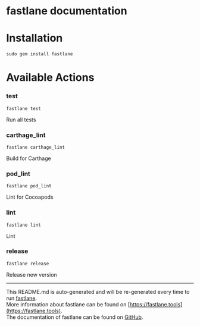fastlane documentation
================
# Installation
```
sudo gem install fastlane
```
# Available Actions
### test
```
fastlane test
```
Run all tests
### carthage_lint
```
fastlane carthage_lint
```
Build for Carthage
### pod_lint
```
fastlane pod_lint
```
Lint for Cocoapods
### lint
```
fastlane lint
```
Lint
### release
```
fastlane release
```
Release new version

----

This README.md is auto-generated and will be re-generated every time to run [fastlane](https://fastlane.tools).  
More information about fastlane can be found on [https://fastlane.tools](https://fastlane.tools).  
The documentation of fastlane can be found on [GitHub](https://github.com/fastlane/fastlane).